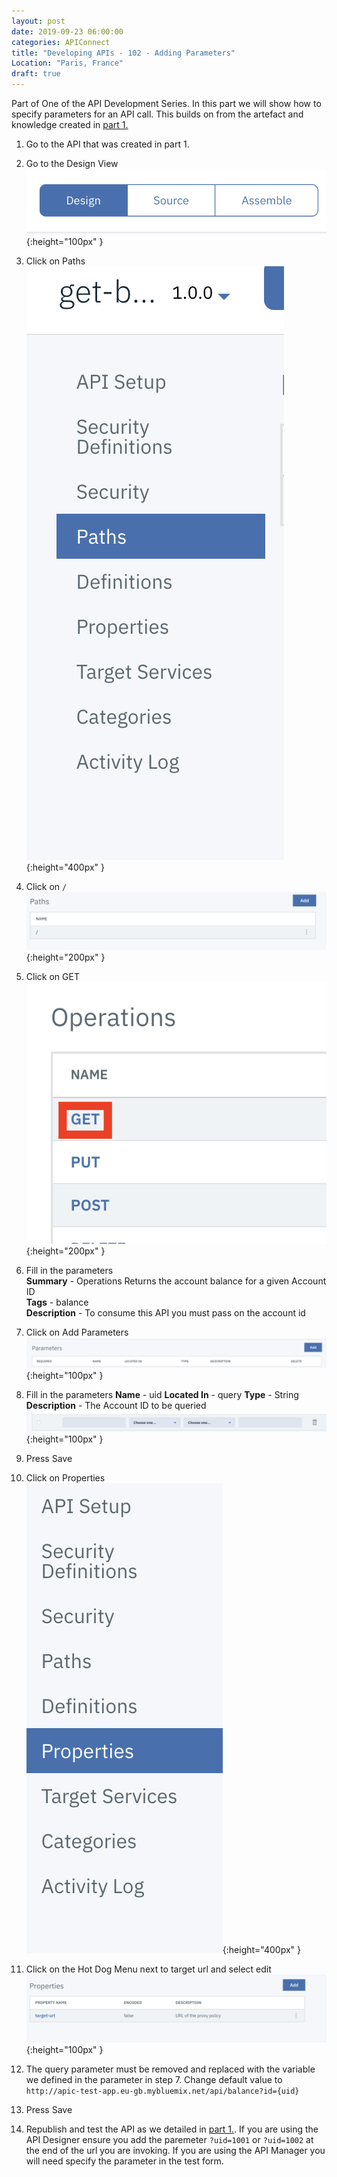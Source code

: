 ```yaml
---
layout: post
date: 2019-09-23 06:00:00
categories: APIConnect
title: "Developing APIs - 102 - Adding Parameters"
Location: "Paris, France"
draft: true
---
```

Part of One of the API Development Series. In this part we will show how to specify parameters for an API call. This builds on from the artefact and knowledge created in [part 1.](/apiconnect/2019/09/23/APIDevelopment-101.html)

<!--more-->

1. Go to the API that was created in part 1.

2. Go to the Design View
<br>![](/images/2019-09-24-APIDevelopment-102-1.png){:height="100px" }

3. Click on Paths
<br>![](/images/2019-09-24-APIDevelopment-102-2.png){:height="400px" }

4. Click on `/`
<br>![](/images/2019-09-24-APIDevelopment-102-3.png){:height="200px" }

5. Click on GET
<br>![](/images/2019-09-24-APIDevelopment-102-4.png){:height="200px" }

6. Fill in the parameters
<br>**Summary** - Operations Returns the account balance for a given Account ID
<br>**Tags** - balance
<br>**Description** - To consume this API you must pass on the account id

6. Click on Add Parameters
<br>![](/images/2019-09-24-APIDevelopment-102-5.png){:height="100px" }

7. Fill in the parameters
**Name** - uid
**Located In** - query
**Type** - String
**Description** - The Account ID to be queried
<br>![](/images/2019-09-24-APIDevelopment-102-6.png){:height="100px" }

8. Press Save  

9. Click on Properties
<br>![](/images/2019-09-24-APIDevelopment-102-7.png){:height="400px" }

10. Click on the Hot Dog Menu next to target url and select edit
<br>![](/images/2019-09-24-APIDevelopment-102-8.png){:height="100px" }


11. The query parameter must be removed and replaced with the variable we defined in the parameter in step 7.  Change default value to `http://apic-test-app.eu-gb.mybluemix.net/api/balance?id={uid}`

12. Press Save

13. Republish and test the API as we detailed in [part 1.](/apiconnect/2019/09/23/APIDevelopment-101.html). If you are using the API Designer ensure you add the paremeter `?uid=1001` or `?uid=1002` at the end of the url you are invoking. If you are using the API Manager you will need specify the parameter in the test form.
